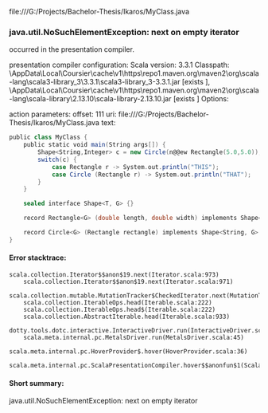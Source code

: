 file:///G:/Projects/Bachelor-Thesis/Ikaros/MyClass.java
### java.util.NoSuchElementException: next on empty iterator

occurred in the presentation compiler.

presentation compiler configuration:
Scala version: 3.3.1
Classpath:
<HOME>\AppData\Local\Coursier\cache\v1\https\repo1.maven.org\maven2\org\scala-lang\scala3-library_3\3.3.1\scala3-library_3-3.3.1.jar [exists ], <HOME>\AppData\Local\Coursier\cache\v1\https\repo1.maven.org\maven2\org\scala-lang\scala-library\2.13.10\scala-library-2.13.10.jar [exists ]
Options:



action parameters:
offset: 111
uri: file:///G:/Projects/Bachelor-Thesis/Ikaros/MyClass.java
text:
```scala
public class MyClass {
	public static void main(String args[]) {
        Shape<String,Integer> c = new Circle(n@@ew Rectangle(5.0,5.0));
        switch(c) {
            case Rectangle r -> System.out.println("THIS");
            case Circle (Rectangle r) -> System.out.println("THAT");
        }
    }

	sealed interface Shape<T, G> {}

	record Rectangle<G> (double length, double width) implements Shape<Integer, G> {}

	record Circle<G> (Rectangle rectangle) implements Shape<String, G> {}
}
```



#### Error stacktrace:

```
scala.collection.Iterator$$anon$19.next(Iterator.scala:973)
	scala.collection.Iterator$$anon$19.next(Iterator.scala:971)
	scala.collection.mutable.MutationTracker$CheckedIterator.next(MutationTracker.scala:76)
	scala.collection.IterableOps.head(Iterable.scala:222)
	scala.collection.IterableOps.head$(Iterable.scala:222)
	scala.collection.AbstractIterable.head(Iterable.scala:933)
	dotty.tools.dotc.interactive.InteractiveDriver.run(InteractiveDriver.scala:168)
	scala.meta.internal.pc.MetalsDriver.run(MetalsDriver.scala:45)
	scala.meta.internal.pc.HoverProvider$.hover(HoverProvider.scala:36)
	scala.meta.internal.pc.ScalaPresentationCompiler.hover$$anonfun$1(ScalaPresentationCompiler.scala:366)
```
#### Short summary: 

java.util.NoSuchElementException: next on empty iterator
